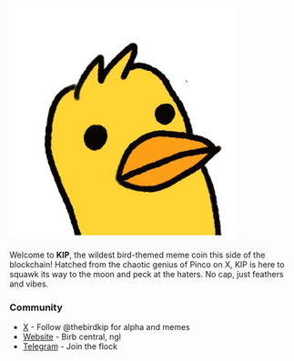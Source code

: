 # ![KIP](assets/logo.jpg)

Welcome to **KIP**, the wildest bird-themed meme coin this side of the blockchain! Hatched from the chaotic genius of Pinco on X, KIP is here to squawk its way to the moon and peck at the haters. No cap, just feathers and vibes.

### Community
- [X](https://x.com/thebirdkip) - Follow @thebirdkip for alpha and memes
- [Website](https://kipthebird.com/) - Birb central, ngl
- [Telegram](https://t.me/thebirdkip) - Join the flock


